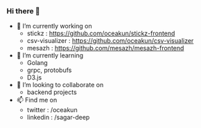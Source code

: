 ### Hi there 👋


- 🔭 I’m currently working on
  - stickz : https://github.com/oceakun/stickz-frontend
  - csv-visualizer : https://github.com/oceakun/csv-visualizer
  - mesazh : https://github.com/mesazh/mesazh-frontend
- 🌱 I’m currently learning 
  - Golang 
  - grpc, protobufs
  - D3.js
- 👯 I’m looking to collaborate on 
  - backend projects  
- 📫 Find me on
  - twitter : /oceakun
  - linkedin : /sagar-deep
